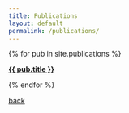 ```yaml
---
title: Publications
layout: default
permalink: /publications/
---
```

{% for pub in site.publications %}
  <p><strong> <a href="{{ pub.url }}" >{{ pub.title }} </a></strong></p>
  <!-- {{ pub.content | markdownify }} -->
{% endfor %}

[back](./)
